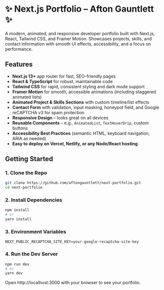 # ✨ Next.js Portfolio – Afton Gauntlett ✨

A modern, animated, and responsive developer portfolio built with Next.js, React, Tailwind CSS, and Framer Motion. Showcases projects, skills, and contact information with smooth UI effects, accessibility, and a focus on performance.

## Features

- **Next.js 13+** app router for fast, SEO-friendly pages
- **React & TypeScript** for robust, maintainable code
- **Tailwind CSS** for rapid, consistent styling and dark mode support
- **Framer Motion** for smooth, accessible animations (including staggered animated lists)
- **Animated Project & Skills Sections** with custom timeline/list effects
- **Contact Form** with validation, input masking, honeypot field, and Google reCAPTCHA v3 for spam protection
- **Responsive Design** – looks great on all devices
- **Reusable Components** – e.g., `AnimatedList`, `TextHoverDrip`, custom buttons
- **Accessibility Best Practices** (semantic HTML, keyboard navigation, ARIA as needed)
- **Easy to deploy on Vercel, Netlify, or any Node/React hosting**

## Getting Started

### 1. **Clone the Repo**

```bash
git clone https://github.com/aftongauntlett/next-portfolio.git
cd next-portfolio
```

### 2. **Install Dependencies**

```bash
npm install
# or
yarn install
```

### 3. **Environment Variables**

```
NEXT_PUBLIC_RECAPTCHA_SITE_KEY=your-google-recaptcha-site-key
```

### 4. **Run the Dev Server**

```bash
npm run dev
# or
yarn dev
```

Open http://localhost:3000 with your browser to see your portfolio.
